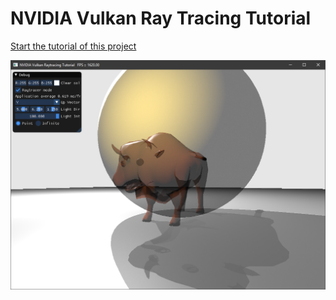 ﻿# NVIDIA Vulkan Ray Tracing Tutorial

[Start the tutorial of this project](https://nvpro-samples.github.io/vk_raytracing_tutorial/vkrt_tuto_anyhit.md.html)

![](../docs/Images/anyhit.png)